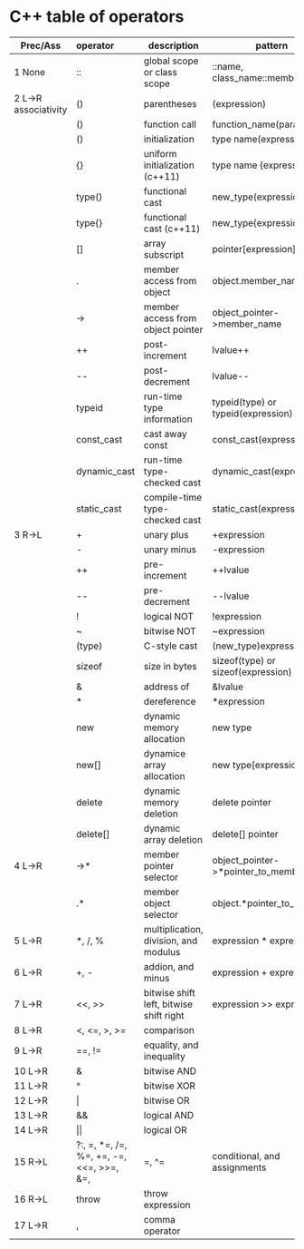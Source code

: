 # C++ table of operators

| Prec/Ass | operator | description | pattern |
| ---------- |:------ | ----- | ---- |
| 1 None | :: | global scope or class scope | ::name, class_name::member_name |
| 2 L->R associativity | () | parentheses | (expression) |
| | () | function call | function_name(parameters) |
| | () | initialization | type name(expression) |
| | {} | uniform initialization (c++11) | type name {expression} |
| | type() | functional cast | new_type(expression) |
| | type{} | functional cast (c++11) | new_type{expression} |
| | [] | array subscript | pointer[expression] |
| | . | member access from object | object.member_name |
| | -> | member access from object pointer | object_pointer->member_name |
| | ++ | post-increment | lvalue++ |
| | -- | post-decrement | lvalue-- |
| | typeid | run-time type information | typeid(type) or typeid(expression) |
| | const_cast | cast away const | const_cast<type>(expression) |
| | dynamic_cast | run-time type-checked cast | dynamic_cast<type>(expression) || | reinterpret_cast | cast one type to another | reinterpret_cast<type>(expression) |
| | static_cast | compile-time type-checked cast | static_cast<type>(expression) |
|3 R->L | + | unary plus | +expression |
| | - | unary minus | -expression |
| | ++ | pre-increment | ++lvalue |
| | -- | pre-decrement | --lvalue |
| | ! | logical NOT | !expression |
| | ~ | bitwise NOT | ~expression |
| | (type) | C-style cast | (new_type)expression |
| | sizeof | size in bytes | sizeof(type) or sizeof(expression) |
| | & | address of | &lvalue |
| | * | dereference | *expression |
| | new | dynamic memory allocation | new type |
| | new[] | dynamice array allocation | new type[expression] |
| | delete | dynamic memory deletion | delete pointer |
| | delete[] | dynamic array deletion | delete[] pointer |
|4 L->R | ->* | member pointer selector | object_pointer->*pointer_to_member |
| | .* | member object selector | object.*pointer_to_member |
| 5 L->R | *, /, % | multiplication, division, and modulus | expression * expression |
| 6 L->R | +, - | addion, and minus | expression + expression |
| 7 L->R | <<, >> | bitwise shift left, bitwise shift right | expression >> expression |
| 8 L->R | <, <=, >, >= | comparison | |
| 9 L->R | ==, != | equality, and inequality | |
| 10 L->R | & | bitwise AND | |
| 11 L->R | ^ | bitwise XOR | |
| 12 L->R | \| | bitwise OR | |
| 13 L->R | && | logical AND | |
| 14 L->R | \|\| | logical OR | |
| 15 R->L | ?:, =, *=, /=, %=, +=, -=, <<=, >>=, &=, |=, ^= | conditional, and assignments | |
| 16 R->L | throw | throw expression | |
| 17 L->R | , | comma operator | |



  
